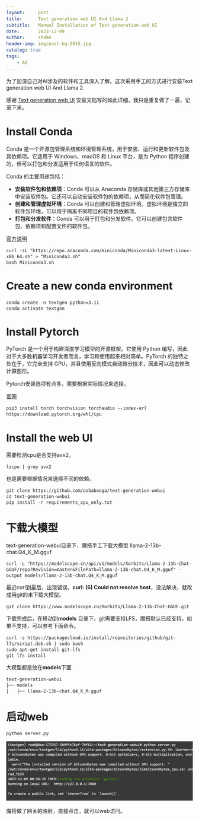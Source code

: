 ```yaml
---
layout:     post
title:      Text generation web UI And Llama 2
subtitle:   Manual Installation of Text generation web UI
date:       2023-12-09
author:     shake
header-img: img/post-bg-2015.jpg
catalog: true
tags:
    - AI
---
```


为了加深自己对AI涉及的软件和工具深入了解。这次采用手工的方式进行安装Text generation web UI And Llama 2.

感谢 [Text generation web UI](https://github.com/oobabooga/text-generation-webui)
安装文档写的如此详细，我只是重复做了一遍，记录下来。

# Install Conda

Conda 是一个开源包管理系统和环境管理系统，用于安装、运行和更新软件包及其依赖项。它适用于 Windows、macOS 和 Linux 平台，是为 Python 程序创建的，但可以打包和分发适用于任何语言的软件。

Conda 的主要用途包括：

* **安装软件包和依赖项**：Conda 可以从 Anaconda 存储库或其他第三方存储库中安装软件包。它还可以自动安装软件包的依赖项，从而简化软件包管理。
* **创建和管理虚拟环境**：Conda 可以创建和管理虚拟环境。虚拟环境是独立的软件包环境，可以用于隔离不同项目的软件包依赖项。
* **打包和分发软件**：Conda 可以用于打包和分发软件。它可以创建包含软件包、依赖项和配置文件的软件包。

[官方说明](https://educe-ubc.github.io/conda.html)

	curl -sL "https://repo.anaconda.com/miniconda/Miniconda3-latest-Linux-x86_64.sh" > "Miniconda3.sh"
	bash Miniconda3.sh

# Create a new conda environment

	conda create -n textgen python=3.11
	conda activate textgen
	
# Install Pytorch

PyTorch 是一个用于构建深度学习模型的开源框架。它使用 Python 编写，因此对于大多数机器学习开发者而言，学习和使用起来相对简单。PyTorch 的独特之处在于，它完全支持 GPU，并且使用反向模式自动微分技术，因此可以动态修改计算图形。

Pytorch安装选项有点多，需要根据实际情况来选择。

[官网](https://pytorch.org/get-started/locally/)


	pip3 install torch torchvision torchaudio --index-url https://download.pytorch.org/whl/cpu


# Install the web UI

需要检测cpu是否支持avx2。

	lscpu | grep avx2
	
也是需要根据情况来选择不同的依赖。

	git clone https://github.com/oobabooga/text-generation-webui
	cd text-generation-webui
	pip install -r requirements_cpu_only.txt


# 下载大模型

text-generation-webui目录下，魔搭手工下载大模型 llama-2-13b-chat.Q4_K_M.gguf

	curl -L "https://modelscope.cn/api/v1/models/Xorbits/Llama-2-13b-Chat-GGUF/repo?Revision=master&FilePath=llama-2-13b-chat.Q4_K_M.gguf" -output models/llama-2-13b-chat.Q4_K_M.gguf


最近curl到最后，出现错误，**curl: (6) Could not resolve host**，没法解决，就改成用git的来下载大模型。

	git clone https://www.modelscope.cn/Xorbits/Llama-2-13b-Chat-GGUF.git

下载完成后，在移动到**models** 目录下。git需要支持LFS，魔搭默认已经支持，如果不支持，可以参考下面命令。

	curl -s https://packagecloud.io/install/repositories/github/git-lfs/script.deb.sh | sudo bash
	sudo apt-get install git-lfs
	git lfs install


大模型都是放在**models**下面

	text-generation-webui
	├── models
	│   ├── llama-2-13b-chat.Q4_K_M.gguf


# 启动web

	python server.py
	
![web 访问地址](/img/2023/modelscope/link.jpg "外网地址")

魔搭做了网关的映射，直接点击，就可以web访问。




